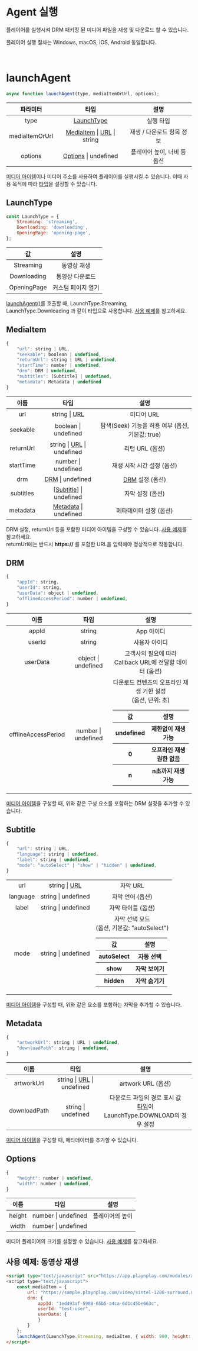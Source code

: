 # Agent 실행

플레이어를 실행시켜 DRM 패키징 된 미디어 파일을 재생 및 다운로드 할 수 있습니다. 

플레이어 실행 절차는 Windows, macOS, iOS, Android 동일합니다.

<br>

# launchAgent

```javascript
async function launchAgent(type, mediaItemOrUrl, options);
```

|파라미터|타입|설명|
|:--:|:--:|:--:|
|type|[LaunchType](#launchtype)|실행 타입|
|mediaItemOrUrl|[MediaItem](#mediaitem) \| [URL](https://developer.mozilla.org/en-US/docs/Web/API/URL) \| string|재생 / 다운로드 항목 정보|
|options|[Options](#options) \| undefined|플레이어 높이, 너비 등 옵션|

[미디어 아이템](#mediaitem)이나 미디어 주소를 사용하여 플레이어를 실행시킬 수 있습니다. 이때 사용 목적에 따라 [타입](#launchtype)을 설정할 수 있습니다.

## LaunchType

```javascript
const LaunchType = {
    Streaming: 'streaming',
    Downloading: 'downloading',
    OpeningPage: 'opening-page',
};
```

|값|설명|
|:--:|:--:|
|Streaming|동영상 재생|
|Downloading|동영상 다운로드|
|OpeningPage|커스텀 페이지 열기|

[launchAgent()](#launchagent)를 호출할 때, LaunchType.Streaming, LaunchType.Downloading 과 같이 타입으로 사용합니다. [사용 예제](#사용-예제-동영상-재생)를 참고하세요.

## MediaItem

```javascript
{
    "url": string | URL, 
    "seekable": boolean | undefined, 
    "returnUrl": string | URL | undefined, 
    "startTime": number | undefined,
    "drm": DRM | undefined, 
    "subtitles": [Subtitle] | undefined, 
    "metadata": Metadata | undefined 
}
```

|이름|타입|설명|
|:--:|:--:|:--:|
|url| string \| [URL](https://developer.mozilla.org/en-US/docs/Web/API/URL) |  미디어 URL|
|seekable| boolean \| undefined | 탐색(Seek) 기능을 허용 여부  (옵션, 기본값: true)|
|returnUrl| string \| [URL](https://developer.mozilla.org/en-US/docs/Web/API/URL) \| undefined | 리턴 URL  (옵션)|
|startTime| number \| undefined | 재생 시작 시간 설정  (옵션)|
|drm| [DRM](#drm) \| undefined | [DRM](#drm) 설정 (옵션)|
|subtitles|\[[Subtitle](#subtitle)\] \| undefined| 자막 설정 (옵션)|
|metadata|[Metadata](#metadata) \| undefined| 메타데이터 설정 (옵션)|

DRM 설정, returnUrl 등을 포함한 미디어 아이템을 구성할 수 있습니다. [사용 예제](#사용-예제-동영상-재생)를 참고하세요.
<br>
returnUrl에는 반드시 **https://** 를 포함한 URL을 입력해야 정상적으로 작동합니다.

## DRM 

```javascript
{
    "appId": string,
    "userId": string,
    "userData": object | undefined,
    "offlineAccessPeriod": number | undefined,
}
```

|이름|타입|설명|
|:--:|:--:|:--:|
| appId | string | App 아이디 |
| userId | string | 사용자 아이디 |
| userData | object \| undefined | 고객사의 필요에 따라 Callback URL에 전달할 데이터 (옵션)|
| offlineAccessPeriod | number \| undefined | 다운로드 컨텐츠의 오프라인 재생 기한 설정<br>(옵션, 단위: 초)<p><table><thead><tr><th>값</th><th>설명</th></tr></thead><tbody><tr><th>undefined</th><th>제한없이 재생 가능</th></tr><tr><th>0</th><th>오프라인 재생 권한 없음</th></tr><tr><th>n</th><th>n초까지 재생 가능</th></tr></tbody></table>|

[미디어 아이템](#mediaitem)을 구성할 때, 위와 같은 구성 요소를 포함하는 DRM 설정을 추가할 수 있습니다.

## Subtitle 

```javascript
{
    "url": string | URL,
    "language": string | undefined,
    "label": string | undefined,
    "mode": "autoSelect" | "show" | "hidden" | undefined,
}
```

||||
|:--:|:--:|:--:|
|url|string \| [URL](https://developer.mozilla.org/en-US/docs/Web/API/URL)|자막 URL|
|language| string \| undefined | 자막 언어 (옵션)|
|label| string \| undefined | 자막 타이틀 (옵션)|
|mode| string \| undefined | 자막 선택 모드<br>(옵션, 기본값: "autoSelect")<p><table><thead><tr><th>값</th><th>설명</th></tr></thead><tbody><tr><th>autoSelect</th><th>자동 선택</th></tr><tr><th>show</th><th>자막 보이기</th></tr><tr><th>hidden</th><th>자막 숨기기</th></tr></tbody></table>|

[미디어 아이템](#mediaitem)을 구성할 때, 위와 같은 요소를 포함하는 자막을 추가할 수 있습니다.

## Metadata 

```javascript
{
    "artworkUrl": string | URL | undefined,
    "downloadPath": string | undefined,
}
```

|이름|타입|설명|
|:--:|:--:|:--:|
|artworkUrl| string \| [URL](https://developer.mozilla.org/en-US/docs/Web/API/URL) \| undefined | artwork URL (옵션)|
|downloadPath | string \| undefined | 다운로드 파일의 경로 표시 값 <br>[타입](#launchtype)이 LaunchType.DOWNLOAD의 경우 설정|

[미디어 아이템](#mediaitem)을 구성할 때, 메타데이터를 추가할 수 있습니다.

## Options

```javascript
{
    "height": number | undefined,
    "width": number | undefined,
}
```

|이름|타입|설명|
|:--:|:--:|:--:|
|height| number \| undefined| 플레이어의 높이 |
|width| number \| undefined || 플레이어의 너비 |

미디어 플레이어의 크기를 설정할 수 있습니다. [사용 예제](#사용-예제-동영상-재생)를 참고하세요.

## 사용 예제: 동영상 재생

```html
<script type="text/javascript" src="https://app.playnplay.com/modules/agent.min.js">
<script type="text/javascript">
    const mediaItem = {
        url: "https://sample.playnplay.com/video/sintel-1280-surround.mp4",
        drm: {
            appId: "1ed493af-5988-65b5-a4ca-6d1c45be663c",
            userId: "test-user",
            userData: {
            }
        }
    };
    launchAgent(LaunchType.Streaming, mediaItem, { width: 900, height: 600 });
</script>
```
